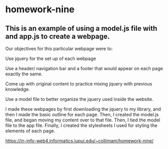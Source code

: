 # homework-nine
## This is an example of using a model.js file with and app.js to create a webpage.


Our objectives for this particular webpage were to:

Use jquery for the set up of each webpage

Use a header/ navigation bar and a footer that would appear on each page exactly the same.

Come up with original content to practice mixing jquery with previous knowledge.

Use a model file to better organize the jquery used inside the website.

I made these webpages by first downloading the jquery to my library, and then I made the basic outline for each page. Then, I created the model.js file, and began moving my content over to that file. Then, I tied the model file to the app file. Finally, I created the stylesheets I used for styling the elements of each page.

https://in-info-web4.informatics.iupui.edu/~collimam/homework-nine/
